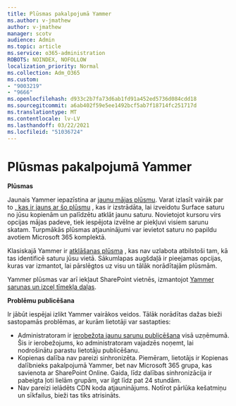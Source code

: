 ```yaml
---
title: Plūsmas pakalpojumā Yammer
ms.author: v-jmathew
author: v-jmathew
manager: scotv
audience: Admin
ms.topic: article
ms.service: o365-administration
ROBOTS: NOINDEX, NOFOLLOW
localization_priority: Normal
ms.collection: Adm_O365
ms.custom:
- "9003219"
- "9666"
ms.openlocfilehash: d933c2b7fa73d6ab1fd91a452ed5736d084cdd18
ms.sourcegitcommit: a6ab402f59e5ee1492bcf5ab7f18714fc251717d
ms.translationtype: MT
ms.contentlocale: lv-LV
ms.lasthandoff: 03/22/2021
ms.locfileid: "51036724"
---
```

# <a name="feeds-in-yammer"></a>Plūsmas pakalpojumā Yammer

**Plūsmas**

Jaunais Yammer iepazīstina ar [jaunu mājas plūsmu](https://support.microsoft.com/office/what-s-in-the-yammer-home-feed-8fff52dd-5b38-468c-b963-fa4c6a4f9254). Varat izlasīt vairāk par to [, kas ir jauns ar šo plūsmu](https://techcommunity.microsoft.com/t5/yammer-blog/yammer-discovery-what-is-in-my-feed/ba-p/1596230) , kas ir izstrādāta, lai izveidotu Surface saturu no jūsu kopienām un palīdzētu atklāt jaunu saturu. Novietojot kursoru virs opcijas mājas padeve, tiek iespējota izvēlne ar piekļuvi visiem sarunu skatam. Turpmākās plūsmas atjauninājumi var ievietot saturu no papildu avotiem Microsoft 365 komplektā.

Klasiskajā Yammer ir [atklāšanas plūsma](https://support.microsoft.com/office/what-s-in-the-yammer-discovery-feed-28ba9a79-2bde-4e7c-8420-db2296c3ca49) , kas nav uzlabota atbilstoši tam, kā tas identificē saturu jūsu vietā. Sākumlapas augšdaļā ir pieejamas opcijas, kuras var izmantot, lai pārslēgtos uz visu un tālāk norādītajām plūsmām.

Yammer plūsmas var arī iekļaut SharePoint vietnēs, izmantojot [Yammer sarunas un izceļ tīmekļa daļas](https://support.microsoft.com/office/use-a-yammer-web-part-in-sharepoint-online-a53cfa0c-3d09-42c8-a286-1038a81c59da).

**Problēmu publicēšana**

Ir jābūt iespējai izlikt Yammer vairākos veidos. Tālāk norādītas dažas bieži sastopamās problēmas, ar kurām lietotāji var sastapties:

- Administratoram ir [ierobežota jaunu sarunu publicēšana](https://support.microsoft.com/office/restrict-all-company-posts-in-yammer-3219d2ae-db15-4c9f-9dd2-28559ae39a97) visā uzņēmumā. Šis ir ierobežojums, ko administratoram vajadzēs noņemt, lai nodrošinātu parastu lietotāju publicēšanu.
- Kopienas dalība nav pareizi sinhronizēta. Piemēram, lietotājs ir Kopienas dalībnieks pakalpojumā Yammer, bet nav Microsoft 365 grupa, kas savienota ar SharePoint Online. Gaida, līdz dalības sinhronizācija ir pabeigta ļoti lielām grupām, var ilgt līdz pat 24 stundām.
- Nav pareizi ielādēts CDN koda atjauninājums. Notīrot pārlūka kešatmiņu un sīkfailus, bieži tas tiks atrisināts.
